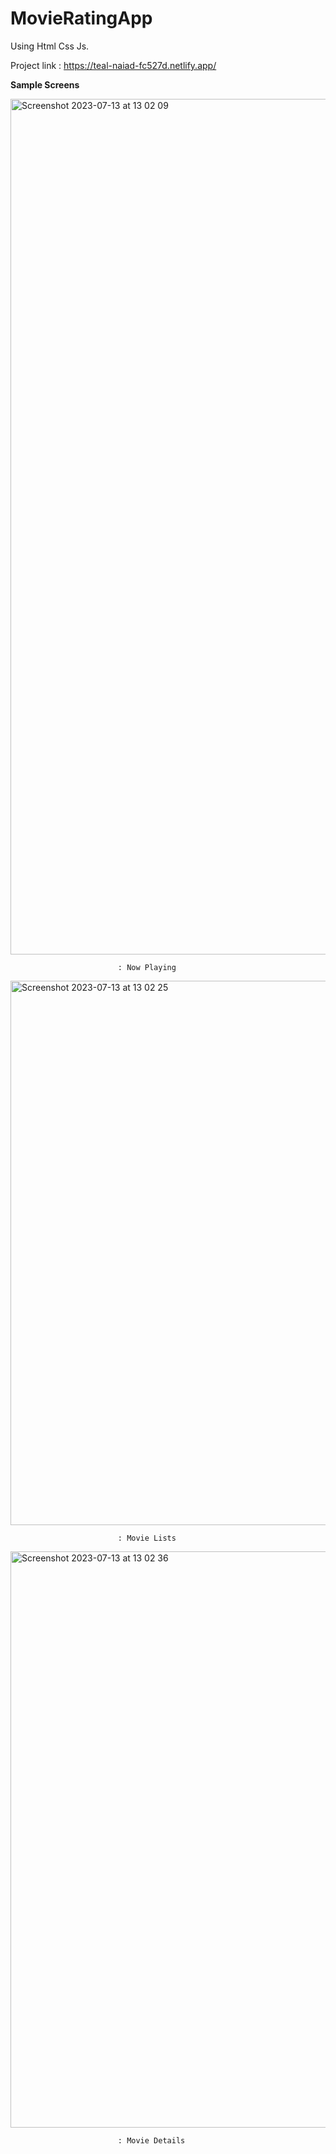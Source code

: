 # MovieRatingApp
Using Html Css Js.


Project link : https://teal-naiad-fc527d.netlify.app/

**Sample Screens**


<img width="1369" alt="Screenshot 2023-07-13 at 13 02 09" src="https://github.com/Yash-bharadwaj/MovieRatingApp/assets/86095452/67ca2b7b-3c27-431d-a0df-3872b95a71d2">

                            : Now Playing

<img width="871" alt="Screenshot 2023-07-13 at 13 02 25" src="https://github.com/Yash-bharadwaj/MovieRatingApp/assets/86095452/1a5e1a9e-2b5e-49f2-857d-7d4ff9c4b120">

                            : Movie Lists

  <img width="922" alt="Screenshot 2023-07-13 at 13 02 36" src="https://github.com/Yash-bharadwaj/MovieRatingApp/assets/86095452/7500095e-aae6-48fe-8df9-68ecef5d6a42">

                            : Movie Details

